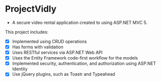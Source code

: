 # ProjectVidly

* A secure video rental application created to using ASP.NET MVC 5.

This project includes:
* [x] Implemented using CRUD operations
* [x] Has forms with validation
* [x] Uses RESTful services via ASP.NET Web API
* [x] Uses the Entity Framework code-first workflow for the models
* [x] Implemented security, authentication, and authorization using ASP.NET Identity
* [x] Use jQuery plugins, such as Toastr and Typeahead
